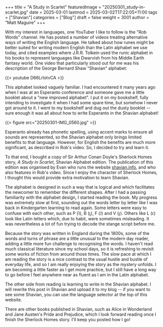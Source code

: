 +++
title = "A Study in Scarlet"
featuredImage = "20250301_study-in-scarlet.jpg"
date = 2025-03-01
lastmod = 2025-03-02T17:22:05+11:00
tags = ["Shavian"]
categories = ["Blog"]
draft = false
weight = 3001
author = "Matt Maguire"
+++

With my interest in languages, one YouTuber I like to follow is the "Rob Words" channel. He has posted a number of videos treating alternative ways of writing the English language. He talked about how runes might be better suited for writing modern English than the Latin alphabet we use today, and cited examples where J.R.R. Tolkein used the runic alphabet in his books to represent languages like Dwarvish from his Middle Earth fantasy world. One video that particularly stood out for me was his description of the George Bernard Shaw "Shavian" alphabet:

{{< youtube D66LrlotvCA >}}

This alphabet looked vaguely familiar. I had encountered it many years ago when I was at an Esperanto conference and someone gave me a little booklet about a "new improved alphabet". I put it on my bookshelf, fully intending to investigate it when I had some spare time, but somehow I never got around to it. I went to my bookshelf and dug out the dusty booklet -- sure enough it was all about how to write Esperanto in the Shavian alphabet!

{{< figure src="20250301-IMG_0560.jpg" >}}

Esperanto already has phonetic spelling, using accent marks to ensure all sounds are represented, so the Shavian alphabet only brings limited benefits to that language. However, for English the benefits are much more significant, as described in Rob's video. So, I decided to try and learn it.

To that end, I bought a copy of Sir Arthur Conan Doyle's Sherlock Homes story, _A Study in Scarlet_, Shavian Alphabet edition. The publication of this edition was organised by Evan who runs the website [shavian.info](https://shavian.info/), and who also features in Rob's video. Since I enjoy the character of Sherlock Homes, I thought this would provide extra motivation to learn Shavian.

The alphabet is designed in such a way that is logical and which facilitates the newcomer to remember the different shapes. After I had a passing familiarity with the alphabet design, I started reading the book. My progress was extremely slow at first, sounding out the words letter by letter like I was back in Kindergarten learning to read again. Some letters were easy to confuse with each other, such as P (𐑐), B (𐑚), F (𐑓) and V (𐑝). Others like L (𐑤) look like Latin letters which, due to habit, were sometimes misleading. It was nevertheless a lot of fun trying to decode the stange script before me.

Because the story was written in England during the 1800s, some of the words and turns of phrase are a little unusual to the modern day reader, adding a little more fun challenge to recognising the words. I haven't read much classical literature since my school days, so it is refreshing to revisit some works of fiction from around those times. The slow pace at which I am reading the story is a nice contrast to the usual hustle and bustle of everyday life, and so I am really enjoying the story as the mystery unfolds. I am becoming a little faster as I get more practice, but I still have a long way to go before I feel anywhere near as fluent as I am in the Latin alphabet.

The other side from reading is learning to write in the Shavian alphabet. I will rewrite this post in Shavian and upload it to my blog -- if you want to see some Shavian, you can use the language selector at the top of this website.

There are other books published in Shavian, such as Alice in Wonderland and Jane Austen's Pride and Prejudice, which I look forward reading once I finish the Sherlock Homes story. I'll keep you posted how I go!

